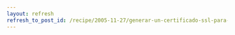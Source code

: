 ```yaml
---
layout: refresh
refresh_to_post_id: /recipe/2005-11-27/generar-un-certificado-ssl-para-apache.html
---
```

